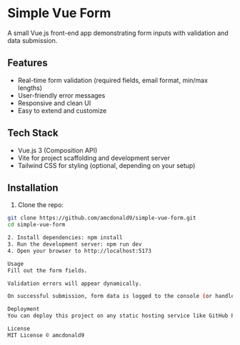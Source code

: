 # Simple Vue Form

A small Vue.js front-end app demonstrating form inputs with validation and data submission.

## Features

- Real-time form validation (required fields, email format, min/max lengths)
- User-friendly error messages
- Responsive and clean UI
- Easy to extend and customize

## Tech Stack

- Vue.js 3 (Composition API)
- Vite for project scaffolding and development server
- Tailwind CSS for styling (optional, depending on your setup)

## Installation

1. Clone the repo:

```bash
git clone https://github.com/amcdonald9/simple-vue-form.git
cd simple-vue-form

2. Install dependencies: npm install
3. Run the development server: npm run dev
4. Open your browser to http://localhost:5173

Usage
Fill out the form fields.

Validation errors will appear dynamically.

On successful submission, form data is logged to the console (or handled as you wish).

Deployment
You can deploy this project on any static hosting service like GitHub Pages, Netlify, or Vercel.

License
MIT License © amcdonald9
